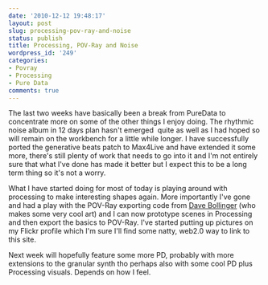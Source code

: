 ```yaml
---
date: '2010-12-12 19:48:17'
layout: post
slug: processing-pov-ray-and-noise
status: publish
title: Processing, POV-Ray and Noise
wordpress_id: '249'
categories:
- Povray
- Processing
- Pure Data
comments: true
---
```


The last two weeks have basically been a break from PureData to concentrate more on some of the other things I enjoy doing. The rhythmic noise album in 12 days plan hasn't emerged  quite as well as I had hoped so will remain on the workbench for a little while longer. I have successfully ported the generative beats patch to Max4Live and have extended it some more, there's still plenty of work that needs to go into it and I'm not entirely sure that what I've done has made it better but I expect this to be a long term thing so it's not a worry.

What I have started doing for most of today is playing around with processing to make interesting shapes again. More importantly I've gone and had a play with the POV-Ray exporting code from [Dave Bollinger](http://www.davebollinger.com/works/p5povray/) (who makes some very cool art) and I can now prototype scenes in Processing and then export the basics to POV-Ray. I've started putting up pictures on my Flickr profile which I'm sure I'll find some natty, web2.0 way to link to this site.

Next week will hopefully feature some more PD, probably with more extensions to the granular synth tho perhaps also with some cool PD plus Processing visuals. Depends on how I feel.
